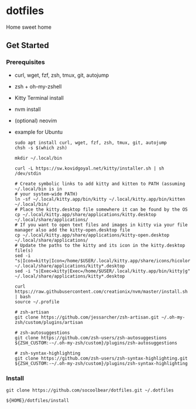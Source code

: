 # dotfiles
Home sweet home

## Get Started
### Prerequisites
- curl, wget, fzf, zsh, tmux, git, autojump
- zsh + oh-my-zshell
- Kitty Terminal install
- nvm install
- (optional) neovim
- example for Ubuntu
    ```shell
    sudo apt install curl, wget, fzf, zsh, tmux, git, autojump
    chsh -s $(which zsh)
    ```
  
    ```shell
    mkdir ~/.local/bin

    curl -L https://sw.kovidgoyal.net/kitty/installer.sh | sh /dev/stdin

    # Create symbolic links to add kitty and kitten to PATH (assuming ~/.local/bin is in
    # your system-wide PATH)
    ln -sf ~/.local/kitty.app/bin/kitty ~/.local/kitty.app/bin/kitten ~/.local/bin/
    # Place the kitty.desktop file somewhere it can be found by the OS
    cp ~/.local/kitty.app/share/applications/kitty.desktop ~/.local/share/applications/
    # If you want to open text files and images in kitty via your file manager also add the kitty-open.desktop file
    cp ~/.local/kitty.app/share/applications/kitty-open.desktop ~/.local/share/applications/
    # Update the paths to the kitty and its icon in the kitty.desktop file(s)
    sed -i "s|Icon=kitty|Icon=/home/$USER/.local/kitty.app/share/icons/hicolor/256x256/apps/kitty.png|g" ~/.local/share/applications/kitty*.desktop
    sed -i "s|Exec=kitty|Exec=/home/$USER/.local/kitty.app/bin/kitty|g" ~/.local/share/applications/kitty*.desktop
    ```
  
    ```shell
    curl https://raw.githubusercontent.com/creationix/nvm/master/install.sh | bash
    source ~/.profile 
    ```

    ```shell
    # zsh-artisan
    git clone https://github.com/jessarcher/zsh-artisan.git ~/.oh-my-zsh/custom/plugins/artisan
  
    # zsh-autosuggestions
    git clone https://github.com/zsh-users/zsh-autosuggestions ${ZSH_CUSTOM:-~/.oh-my-zsh/custom}/plugins/zsh-autosuggestions
  
    # zsh-syntax-highlighting
    git clone https://github.com/zsh-users/zsh-syntax-highlighting.git ${ZSH_CUSTOM:-~/.oh-my-zsh/custom}/plugins/zsh-syntax-highlighting
    ```
  
### Install
```shell
git clone https://github.com/socoolbear/dotfiles.git ~/.dotfiles

${HOME}/dotfiles/install
```
